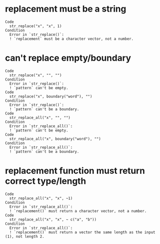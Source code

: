 # replacement must be a string

    Code
      str_replace("x", "x", 1)
    Condition
      Error in `str_replace()`:
      ! `replacement` must be a character vector, not a number.

# can't replace empty/boundary

    Code
      str_replace("x", "", "")
    Condition
      Error in `str_replace()`:
      ! `pattern` can't be empty.
    Code
      str_replace("x", boundary("word"), "")
    Condition
      Error in `str_replace()`:
      ! `pattern` can't be a boundary.
    Code
      str_replace_all("x", "", "")
    Condition
      Error in `str_replace_all()`:
      ! `pattern` can't be empty.
    Code
      str_replace_all("x", boundary("word"), "")
    Condition
      Error in `str_replace_all()`:
      ! `pattern` can't be a boundary.

# replacement function must return correct type/length

    Code
      str_replace_all("x", "x", ~1)
    Condition
      Error in `str_replace_all()`:
      ! `replacement()` must return a character vector, not a number.
    Code
      str_replace_all("x", "x", ~ c("a", "b"))
    Condition
      Error in `str_replace_all()`:
      ! `replacement()` must return a vector the same length as the input (1), not length 2.

